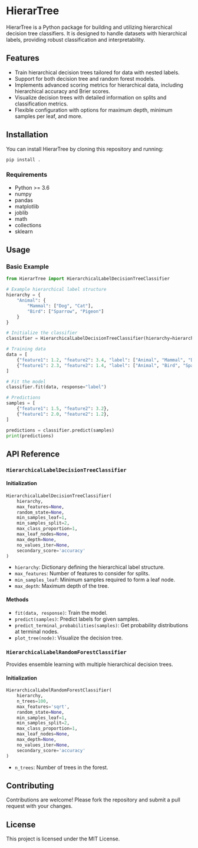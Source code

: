 # HierarTree

HierarTree is a Python package for building and utilizing hierarchical decision tree classifiers. It is designed to handle datasets with hierarchical labels, providing robust classification and interpretability.

## Features

- Train hierarchical decision trees tailored for data with nested labels.
- Support for both decision tree and random forest models.
- Implements advanced scoring metrics for hierarchical data, including hierarchical accuracy and Brier scores.
- Visualize decision trees with detailed information on splits and classification metrics.
- Flexible configuration with options for maximum depth, minimum samples per leaf, and more.

## Installation

You can install HierarTree by cloning this repository and running:

```bash
pip install .
```

### Requirements

- Python >= 3.6
- numpy
- pandas
- matplotlib
- joblib
- math
- collections
- sklearn

## Usage

### Basic Example

```python
from HierarTree import HierarchicalLabelDecisionTreeClassifier

# Example hierarchical label structure
hierarchy = {
    "Animal": {
        "Mammal": ["Dog", "Cat"],
        "Bird": ["Sparrow", "Pigeon"]
    }
}

# Initialize the classifier
classifier = HierarchicalLabelDecisionTreeClassifier(hierarchy=hierarchy)

# Training data
data = [
    {"feature1": 1.2, "feature2": 3.4, "label": ["Animal", "Mammal", "Dog"]},
    {"feature1": 2.3, "feature2": 1.4, "label": ["Animal", "Bird", "Sparrow"]},
]

# Fit the model
classifier.fit(data, response="label")

# Predictions
samples = [
    {"feature1": 1.5, "feature2": 3.2},
    {"feature1": 2.0, "feature2": 1.2},
]

predictions = classifier.predict(samples)
print(predictions)
```

## API Reference

### `HierarchicalLabelDecisionTreeClassifier`

#### Initialization
```python
HierarchicalLabelDecisionTreeClassifier(
    hierarchy,
    max_features=None,
    random_state=None,
    min_samples_leaf=1,
    min_samples_split=2,
    max_class_proportion=1,
    max_leaf_nodes=None,
    max_depth=None,
    no_values_iter=None,
    secondary_score='accuracy'
)
```
- `hierarchy`: Dictionary defining the hierarchical label structure.
- `max_features`: Number of features to consider for splits.
- `min_samples_leaf`: Minimum samples required to form a leaf node.
- `max_depth`: Maximum depth of the tree.

#### Methods
- `fit(data, response)`: Train the model.
- `predict(samples)`: Predict labels for given samples.
- `predict_terminal_probabilities(samples)`: Get probability distributions at terminal nodes.
- `plot_tree(node)`: Visualize the decision tree.

### `HierarchicalLabelRandomForestClassifier`

Provides ensemble learning with multiple hierarchical decision trees.

#### Initialization
```python
HierarchicalLabelRandomForestClassifier(
    hierarchy,
    n_trees=100,
    max_features='sqrt',
    random_state=None,
    min_samples_leaf=1,
    min_samples_split=2,
    max_class_proportion=1,
    max_leaf_nodes=None,
    max_depth=None,
    no_values_iter=None,
    secondary_score='accuracy'
)
```
- `n_trees`: Number of trees in the forest.

## Contributing

Contributions are welcome! Please fork the repository and submit a pull request with your changes.

## License

This project is licensed under the MIT License.
